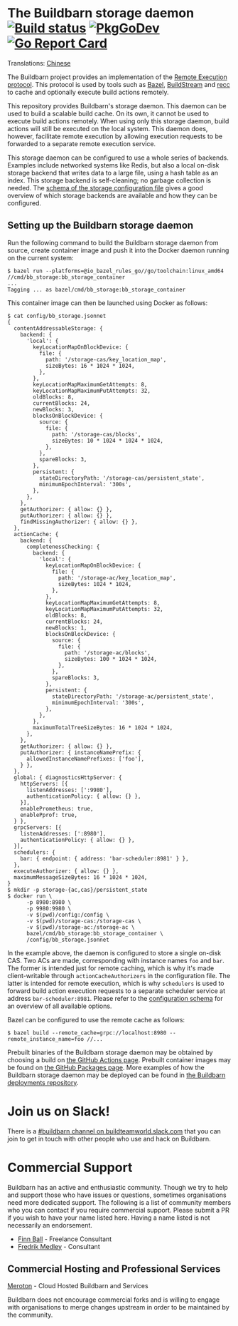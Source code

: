 # The Buildbarn storage daemon [![Build status](https://github.com/buildbarn/bb-storage/workflows/master/badge.svg)](https://github.com/buildbarn/bb-storage/actions) [![PkgGoDev](https://pkg.go.dev/badge/github.com/buildbarn/bb-storage)](https://pkg.go.dev/github.com/buildbarn/bb-storage) [![Go Report Card](https://goreportcard.com/badge/github.com/buildbarn/bb-storage)](https://goreportcard.com/report/github.com/buildbarn/bb-storage)

Translations: [Chinese](https://github.com/buildbarn/bb-storage/blob/master/doc/zh_CN/README.md)

The Buildbarn project provides an implementation of the
[Remote Execution protocol](https://github.com/bazelbuild/remote-apis).
This protocol is used by tools such as [Bazel](https://bazel.build/),
[BuildStream](https://wiki.gnome.org/Projects/BuildStream/) and
[recc](https://gitlab.com/bloomberg/recc) to cache and optionally
execute build actions remotely.

This repository provides Buildbarn's storage daemon. This daemon can be
used to build a scalable build cache. On its own, it cannot be used to
execute build actions remotely. When using only this storage daemon,
build actions will still be executed on the local system. This daemon
does, however, facilitate remote execution by allowing execution
requests to be forwarded to a separate remote execution service.

This storage daemon can be configured to use a whole series of backends.
Examples include networked systems like Redis, but also a local on-disk
storage backend that writes data to a large file, using a hash table as
an index. This storage backend is self-cleaning; no garbage collection
is needed. The [schema of the storage configuration file](https://github.com/buildbarn/bb-storage/blob/master/pkg/proto/configuration/blobstore/blobstore.proto)
gives a good overview of which storage backends are available and how
they can be configured.

## Setting up the Buildbarn storage daemon

Run the following command to build the Buildbarn storage daemon from
source, create container image and push it into the Docker daemon
running on the current system:

```
$ bazel run --platforms=@io_bazel_rules_go//go/toolchain:linux_amd64 //cmd/bb_storage:bb_storage_container
...
Tagging ... as bazel/cmd/bb_storage:bb_storage_container
```

This container image can then be launched using Docker as follows:

```
$ cat config/bb_storage.jsonnet
{
  contentAddressableStorage: {
    backend: {
      'local': {
        keyLocationMapOnBlockDevice: {
          file: {
            path: '/storage-cas/key_location_map',
            sizeBytes: 16 * 1024 * 1024,
          },
        },
        keyLocationMapMaximumGetAttempts: 8,
        keyLocationMapMaximumPutAttempts: 32,
        oldBlocks: 8,
        currentBlocks: 24,
        newBlocks: 3,
        blocksOnBlockDevice: {
          source: {
            file: {
              path: '/storage-cas/blocks',
              sizeBytes: 10 * 1024 * 1024 * 1024,
            },
          },
          spareBlocks: 3,
        },
        persistent: {
          stateDirectoryPath: '/storage-cas/persistent_state',
          minimumEpochInterval: '300s',
        },
      },
    },
    getAuthorizer: { allow: {} },
    putAuthorizer: { allow: {} },
    findMissingAuthorizer: { allow: {} },
  },
  actionCache: {
    backend: {
      completenessChecking: {
        backend: {
          'local': {
            keyLocationMapOnBlockDevice: {
              file: {
                path: '/storage-ac/key_location_map',
                sizeBytes: 1024 * 1024,
              },
            },
            keyLocationMapMaximumGetAttempts: 8,
            keyLocationMapMaximumPutAttempts: 32,
            oldBlocks: 8,
            currentBlocks: 24,
            newBlocks: 1,
            blocksOnBlockDevice: {
              source: {
                file: {
                  path: '/storage-ac/blocks',
                  sizeBytes: 100 * 1024 * 1024,
                },
              },
              spareBlocks: 3,
            },
            persistent: {
              stateDirectoryPath: '/storage-ac/persistent_state',
              minimumEpochInterval: '300s',
            },
          },
        },
        maximumTotalTreeSizeBytes: 16 * 1024 * 1024,
      },
    },
    getAuthorizer: { allow: {} },
    putAuthorizer: { instanceNamePrefix: {
      allowedInstanceNamePrefixes: ['foo'],
    } },
  },
  global: { diagnosticsHttpServer: {
    httpServers: [{
      listenAddresses: [':9980'],
      authenticationPolicy: { allow: {} },
    }],
    enablePrometheus: true,
    enablePprof: true,
  } },
  grpcServers: [{
    listenAddresses: [':8980'],
    authenticationPolicy: { allow: {} },
  }],
  schedulers: {
    bar: { endpoint: { address: 'bar-scheduler:8981' } },
  },
  executeAuthorizer: { allow: {} },
  maximumMessageSizeBytes: 16 * 1024 * 1024,
}
$ mkdir -p storage-{ac,cas}/persistent_state
$ docker run \
      -p 8980:8980 \
      -p 9980:9980 \
      -v $(pwd)/config:/config \
      -v $(pwd)/storage-cas:/storage-cas \
      -v $(pwd)/storage-ac:/storage-ac \
      bazel/cmd/bb_storage:bb_storage_container \
      /config/bb_storage.jsonnet
```

In the example above, the daemon is configured to store a single on-disk
CAS. Two ACs are made, corresponding with instance names `foo` and
`bar`. The former is intended just for remote caching, which is why it's
made client-writable through `actionCacheAuthorizers` in the
configuration file. The latter is intended for remote execution, which
is why `schedulers` is used to forward build action execution requests
to a separate scheduler service at address `bar-scheduler:8981`.
Please refer to the [configuration schema](https://github.com/buildbarn/bb-storage/blob/master/pkg/proto/configuration/bb_storage/bb_storage.proto)
for an overview of all available options.

Bazel can be configured to use the remote cache as follows:

```
$ bazel build --remote_cache=grpc://localhost:8980 --remote_instance_name=foo //...
```

Prebuilt binaries of the Buildbarn storage daemon may be obtained by
choosing a build on [the GitHub Actions page](https://github.com/buildbarn/bb-storage/actions?query=event%3Apush+branch%3Amaster+is%3Asuccess+workflow%3Amaster).
Prebuilt container images may be found on [the GitHub Packages page](https://github.com/orgs/buildbarn/packages).
More examples of how the Buildbarn storage daemon may be deployed can be
found in [the Buildbarn deployments repository](https://github.com/buildbarn/bb-deployments).

# Join us on Slack!

There is a [#buildbarn channel on buildteamworld.slack.com](https://bit.ly/2SG1amT)
that you can join to get in touch with other people who use and hack on
Buildbarn.

# Commercial Support

Buildbarn has an active and enthusiastic community. Though we try to help and
support those who have issues or questions, sometimes organisations need more
dedicated support. The following is a list of community members who you can
contact if you require commercial support. Please submit a PR if you wish to
have your name listed here. Having a name listed is not necessarily an
endorsement.

- [Finn Ball](mailto:finn.ball@codificasolutions.com) - Freelance Consultant
- [Fredrik Medley](mailto:fredrik@meroton.com) - Consultant

## Commercial Hosting and Professional Services

[Meroton](https://www.meroton.com/services/) - Cloud Hosted Buildbarn and Services

Buildbarn does not encourage commercial forks and is willing to engage with
organisations to merge changes upstream in order to be maintained by the
community.
